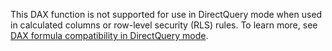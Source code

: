 This DAX function is not supported for use in DirectQuery mode when used in calculated columns or row-level security (RLS) rules. To learn more, see [DAX formula compatibility in DirectQuery mode](https://go.microsoft.com/fwlink/?LinkId=219172).